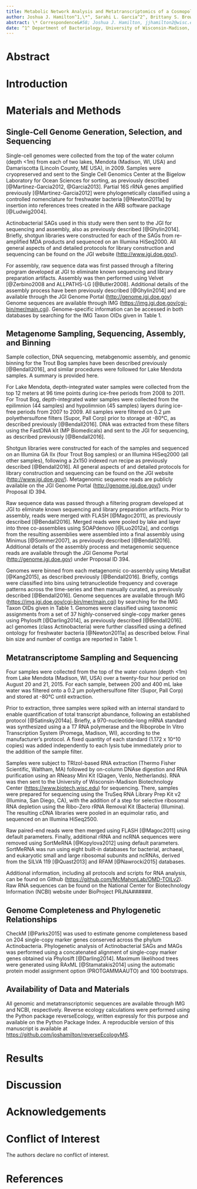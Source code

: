 ```yaml
---
title: Metabolic Network Analysis and Metatranscriptomics of a Cosmopolitan and Streamlined Freshwater Lineage
author: Joshua J. Hamilton^1,\*^, Sarahi L. Garcia^2^, Brittany S. Brown^1^, Jeffrey R. Dwulit-Smith^1^, Francisco Moya^4^, Ben O. Oyserman^4^, Sarah L.R. Stevens^1^, Stefan Bertilsson^2^, Katrina T. Forest^1^, Susannah G, Tringe^3^, Tanja Woyke^3^, and Katherine D. McMahon^1,4,\*^
abstract: \* Correspondence&#58; Joshua J. Hamilton, jjhamilton2@wisc.edu and Katherine D. McMahon, trina.mcmahon@wisc.edu
date: ^1^ Department of Bacteriology, University of Wisconsin-Madison, Madison, WI, USA; ^2^ Department of Ecology and Genetics, Uppsala University, Uppsala, Sweden; ^3^ United States Department of Energy Joint Genome Institute, Walnut Creek, CA, USA; ^4^ Department of Civil and Environmental Engineering, University of Wisconsin-Madison, Madison, WI, USA
---
```


# Abstract

# Introduction

# Materials and Methods

## Single-Cell Genome Generation, Selection, and Sequencing

Single-cell genomes were collected from the top of the water column (depth <1m) from each of two lakes, Mendota (Madison, WI, USA) and Damariscotta (Lincoln County, ME USA), in 2009. Samples were cryopreserved and sent to the Single Cell Genomics Center at the Bigelow Laboratory for Ocean Sciences for sorting, as previously described [@Martinez-Garcia2012, @Garcia2013]. Partial 16S rRNA genes amplified previously [@Martinez-Garcia2012] were phylogenetically classified using a controlled nomenclature for freshwater bacteria [@Newton2011a] by insertion into references trees created in the ARB software package [@Ludwig2004].

Actinobacterial SAGs used in this study were then sent to the JGI for sequencing and assembly, also as previously described [@Ghylin2014]. Briefly, shotgun libraries were constructed for each of the SAGs from re-amplified MDA products and sequenced on an Illumina HiSeq2000. All general aspects of and detailed protocols for library construction and sequencing can be found on the JGI website (http://www.jgi.doe.gov/).

For assembly, raw sequence data was first passed through a filtering program developed at JGI to eliminate known sequencing and library preparation artifacts. Assembly was then performed using Velvet [@Zerbino2008 and ALLPATHS-LG [@Butler2008]. Additional details of the assembly process have been previously described [@Ghylin2014] and are available through the JGI Genome Portal (http://genome.jgi.doe.gov) Genome sequences are available through IMG (https://img.jgi.doe.gov/cgi-bin/mer/main.cgi). Genome-specific information can be accessed in both databases by searching for the IMG Taxon OIDs given in Table 1.

## Metagenome Sampling, Sequencing, Assembly, and Binning

Sample collection, DNA sequencing, metabgenomic assembly, and genomic binning for the Trout Bog samples have been described previously [@Bendall2016], and similar procedures were followed for Lake Mendota samples. A summary is provided here.

For Lake Mendota, depth-integrated water samples were collected from the top 12 meters at 96 time points during ice-free periods from 2008 to 2011. For Trout Bog, depth-integrated water samples were collected from the epilimnion (44 samples) and hypolimnion (45 samples) layers during ice-free periods from 2007 to 2009. All samples were filtered on 0.2 μm polyethersulfone filters (Supor, Pall Corp) prior to storage at -80°C, as described previously [@Bendall2016]. DNA was extracted from these filters using the FastDNA kit (MP Biomedicals) and sent to the JGI for sequencing, as described previously [@Bendall2016].

Shotgun libraries were constructed for each of the samples and sequenced on an Illumina GA IIx (four Trout Bog samples) or an Illumina HiSeq2000 (all other samples), following a 2x150 indexed run recipe as previously described [@Bendall2016]. All general aspects of and detailed protocols for library construction and sequencing can be found on the JGI website (http://www.jgi.doe.gov/). Metagenomic sequence reads are publicly available on the JGI Genome Portal (http://genome.jgi.doe.gov/) under Proposal ID 394.

Raw sequence data was passed through a filtering program developed at JGI to eliminate known sequencing and library preparation artifacts. Prior to assembly, reads were merged with FLASH [@Magoc2011], as previously described [@Bendall2016]. Merged reads were pooled by lake and layer into three co-assemblies using SOAPdenovo [@Luo2012a], and contigs from the resulting assemblies were assembled into a final assembly using Minimus [@Sommer2007], as previously described [@Bendall2016]. Additional details of the assembly process and metagenomic sequence reads are available through the JGI Genome Portal (http://genome.jgi.doe.gov) under Proposal ID 394.

Genomes were binned from each metagenomic co-assembly using MetaBat [@Kang2015], as described previously [@Bendall2016]. Briefly, contigs were classified into bins using tetranucleotide frequency and coverage patterns across the time-series and then manually curated, as previously described [@Bendall2016]. Genome sequences are available through IMG (https://img.jgi.doe.gov/cgi-bin/mer/main.cgi) by searching for the IMG Taxon OIDs given in Table 1. Genomes were classified using taxonomic assignments from a set of 37 highly-conserved single-copy marker genes using Phylosift [@Darling2014], as previously described [@Bendall2016]. acI genomes (class Actinobacteria) were further classified using a defined ontology for freshwater bacteria [@Newton2011a] as described below. Final bin size and number of contigs are reported in Table 1.

## Metatranscriptome Sampling and Sequencing

Four samples were collected from the top of the water column (depth <1m) from Lake Mendota (Madison, WI, USA) over a twenty-four hour period on August 20 and 21, 2015. For each sample, between 200 and 400 mL lake water was filtered onto a 0.2 μm polyethersulfone filter (Supor, Pall Corp) and stored at -80°C until extraction.

Prior to extraction, three samples were spiked with an internal standard to enable quantification of total transcript abundance, following an established protocol [@Satinsky2014a]. Briefly, a 970-nucleotide-long mRNA standard was synthesized using a a T7 RNA polymerase and the Riboprobe In Vitro Transcription System (Promega, Madison, WI), according to the manufacturer’s protocol. A fixed quantity of each standard (1.172 x 10^10 copies) was added independently to each lysis tube immediately prior to the addition of the sample filter.

Samples were subject to TRIzol-based RNA extraction (Thermo Fisher Scientific, Waltham, MA) followed by on-column DNAse digestion and RNA purification using an RNeasy Mini Kit (Qiagen, Venlo, Netherlands). RNA was then sent to the University of Wisconsin-Madison Biotechnology Center (https://www.biotech.wisc.edu) for sequencing. There, samples were prepared for sequencing using the TruSeq RNA Library Prep Kit v2 (Illumina, San Diego, CA), with the addition of a step for selective ribosomal RNA depletion using the Ribo-Zero rRNA Removal Kit (Bacteria) (Illumina). The resulting cDNA libraries were pooled in an equimolar ratio, and sequenced on an Illumina HiSeq2500.

Raw paired-end reads were then merged using FLASH [@Magoc2011] using default parameters. Finally, additional rRNA and ncRNA sequences were removed using SortMeRNA [@Kopylova2012] using default parameters. SortMeRNA was run using eight built-in databases for bacterial, archaeal, and eukaryotic small and large ribosomal subunits and ncRNAs, derived from the SILVA 119 [@Quast2013] and RFAM [@Nawrocki2015] databases.

Additional information, including all protocols and scripts for RNA analysis, can be found on Github (https://github.com/McMahonLab/OMD-TOILv2). Raw RNA sequences can be found on the National Center for Biotechnology Information (NCBI) website under BioProject PRJNA######.

## Genome Completeness and Phylogenetic Relationships

CheckM [@Parks2015] was used to estimate genome completeness based on 204 single-copy marker genes conserved across the phylum Actinobacteria. Phylogenetic analysis of Actinobacterial SAGs and MAGs was performed using a concatenated alignment of single-copy marker genes obtained via Phylosift [@Darling2014]. Maximum likelihood trees were generated using RAxML [@Stamatakis2014] using the automatic protein model assignment option (PROTGAMMAAUTO) and 100 bootstraps.

## Availability of Data and Materials

All genomic and metatranscriptomic sequences are available through IMG and NCBI, respectively. Reverse ecology calculations were performed using the Python package reverseEcology, written expressly for this purpose and available on the Python Package Index. A reproducible version of this manuscript is available at https://github.com/joshamilton/reverseEcologyMS.

# Results

# Discussion

# Acknowledgements

# Conflict of Interest

The authors declare no conflict of interest.

# References
